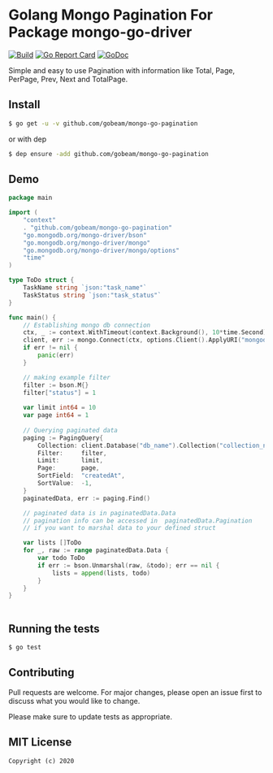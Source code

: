 # Golang Mongo Pagination For Package mongo-go-driver
[![Build][Build-Status-Image]][Build-Status-Url] [![Go Report Card](https://goreportcard.com/badge/github.com/gobeam/mongo-go-pagination?branch=master&kill_cache=1)](https://goreportcard.com/report/github.com/gobeam/mongo-go-pagination) [![GoDoc][godoc-image]][godoc-url]

Simple and easy to use Pagination with information like Total, Page, PerPage, Prev, Next and TotalPage. 


## Install

``` bash
$ go get -u -v github.com/gobeam/mongo-go-pagination
```

or with dep

``` bash
$ dep ensure -add github.com/gobeam/mongo-go-pagination
```


## Demo

``` go
package main

import (
	"context"
	. "github.com/gobeam/mongo-go-pagination"
	"go.mongodb.org/mongo-driver/bson"
	"go.mongodb.org/mongo-driver/mongo"
	"go.mongodb.org/mongo-driver/mongo/options"
	"time"
)

type ToDo struct {
	TaskName string `json:"task_name"`
	TaskStatus string `json:"task_status"`
}

func main() {
	// Establishing mongo db connection
	ctx, _ := context.WithTimeout(context.Background(), 10*time.Second)
	client, err := mongo.Connect(ctx, options.Client().ApplyURI("mongodb://localhost:27017"))
	if err != nil {
		panic(err)
	}

	// making example filter
	filter := bson.M{}
	filter["status"] = 1
	
	var limit int64 = 10
	var page int64 = 1
	
	// Querying paginated data
	paging := PagingQuery{
		Collection: client.Database("db_name").Collection("collection_name"),
		Filter:     filter,
		Limit:      limit,
		Page:       page,
		SortField:  "createdAt",
		SortValue:  -1,
	}
	paginatedData, err := paging.Find()

	// paginated data is in paginatedData.Data
	// pagination info can be accessed in  paginatedData.Pagination
	// if you want to marshal data to your defined struct

	var lists []ToDo
	for _, raw := range paginatedData.Data {
		var todo ToDo
		if err := bson.Unmarshal(raw, &todo); err == nil {
			lists = append(lists, todo)
		}
	}
}
    
```

## Running the tests

``` bash
$ go test
```

## Contributing
Pull requests are welcome. For major changes, please open an issue first to discuss what you would like to change.

Please make sure to update tests as appropriate.



## MIT License

```
Copyright (c) 2020
```

[Build-Status-Url]: https://travis-ci.org/gobeam/mongo-go-pagination
[Build-Status-Image]: https://travis-ci.org/gobeam/mongo-go-pagination.svg?branch=master
[godoc-url]: https://godoc.org/github.com/gobeam/mongo-go-pagination
[godoc-image]: https://godoc.org/github.com/gobeam/mongo-go-pagination?status.svg
